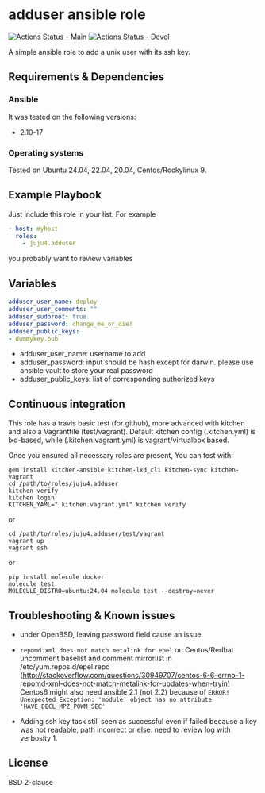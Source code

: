 # adduser ansible role

[![Actions Status - Main](https://github.com/juju4/ansible-adduser/workflows/AnsibleCI/badge.svg)](https://github.com/juju4/ansible-adduser/actions?query=branch%3Amain)
[![Actions Status - Devel](https://github.com/juju4/ansible-adduser/workflows/AnsibleCI/badge.svg?branch=devel)](https://github.com/juju4/ansible-adduser/actions?query=branch%3Adevel)

A simple ansible role to add a unix user with its ssh key.

## Requirements & Dependencies

### Ansible

It was tested on the following versions:

* 2.10-17

### Operating systems

Tested on Ubuntu 24.04, 22.04, 20.04, Centos/Rockylinux 9.

## Example Playbook

Just include this role in your list.
For example

```yaml
- host: myhost
  roles:
    - juju4.adduser
```

you probably want to review variables

## Variables

```yaml
adduser_user_name: deploy
adduser_user_comments: ""
adduser_sudoroot: true
adduser_password: change_me_or_die!
adduser_public_keys:
- dummykey.pub
```

* adduser_user_name: username to add
* adduser_password: input should be hash except for darwin. please use ansible vault to store your real password
* adduser_public_keys: list of corresponding authorized keys

## Continuous integration

This role has a travis basic test (for github), more advanced with kitchen and also a Vagrantfile (test/vagrant).
Default kitchen config (.kitchen.yml) is lxd-based, while (.kitchen.vagrant.yml) is vagrant/virtualbox based.

Once you ensured all necessary roles are present, You can test with:

```shell
gem install kitchen-ansible kitchen-lxd_cli kitchen-sync kitchen-vagrant
cd /path/to/roles/juju4.adduser
kitchen verify
kitchen login
KITCHEN_YAML=".kitchen.vagrant.yml" kitchen verify
```

or

```shell
cd /path/to/roles/juju4.adduser/test/vagrant
vagrant up
vagrant ssh
```

or

```shell
pip install molecule docker
molecule test
MOLECULE_DISTRO=ubuntu:24.04 molecule test --destroy=never
```

## Troubleshooting & Known issues

* under OpenBSD, leaving password field cause an issue.

* ```repomd.xml does not match metalink for epel``` on Centos/Redhat
uncomment baselist and comment mirrorlist in /etc/yum.repos.d/epel.repo
(http://stackoverflow.com/questions/30949707/centos-6-6-errno-1-repomd-xml-does-not-match-metalink-for-updates-when-tryin)
Centos6 might also need ansible 2.1 (not 2.2) because of ```ERROR! Unexpected Exception: 'module' object has no attribute 'HAVE_DECL_MPZ_POWM_SEC'```

* Adding ssh key task still seen as successful even if failed because a key was not readable, path incorrect or else. need to review log with verbosity 1.

## License

BSD 2-clause
